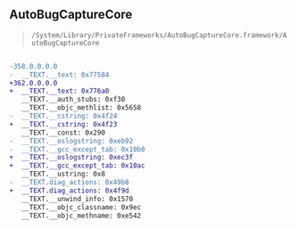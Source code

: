 ## AutoBugCaptureCore

> `/System/Library/PrivateFrameworks/AutoBugCaptureCore.framework/AutoBugCaptureCore`

```diff

-358.0.0.0.0
-  __TEXT.__text: 0x77584
+362.0.0.0.0
+  __TEXT.__text: 0x776a0
   __TEXT.__auth_stubs: 0xf30
   __TEXT.__objc_methlist: 0x5658
-  __TEXT.__cstring: 0x4f24
+  __TEXT.__cstring: 0x4f23
   __TEXT.__const: 0x290
-  __TEXT.__oslogstring: 0xeb92
-  __TEXT.__gcc_except_tab: 0x10b0
+  __TEXT.__oslogstring: 0xec3f
+  __TEXT.__gcc_except_tab: 0x10ac
   __TEXT.__ustring: 0x8
-  __TEXT.diag_actions: 0x49b8
+  __TEXT.diag_actions: 0x4f9d
   __TEXT.__unwind_info: 0x1570
   __TEXT.__objc_classname: 0x9ec
   __TEXT.__objc_methname: 0xe542

```
